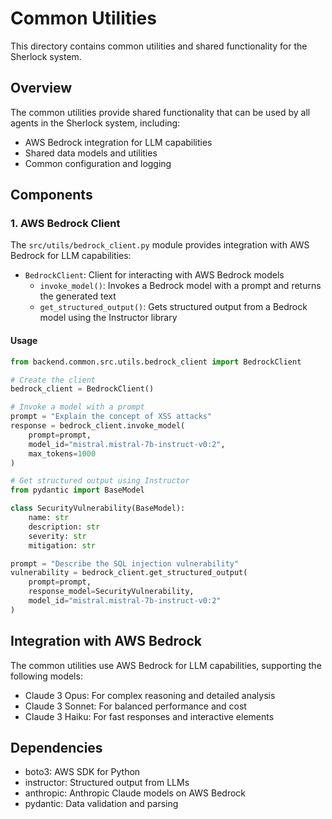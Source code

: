 # Common Utilities

This directory contains common utilities and shared functionality for the Sherlock system.

## Overview

The common utilities provide shared functionality that can be used by all agents in the Sherlock system, including:
- AWS Bedrock integration for LLM capabilities
- Shared data models and utilities
- Common configuration and logging

## Components

### 1. AWS Bedrock Client

The `src/utils/bedrock_client.py` module provides integration with AWS Bedrock for LLM capabilities:

- `BedrockClient`: Client for interacting with AWS Bedrock models
  - `invoke_model()`: Invokes a Bedrock model with a prompt and returns the generated text
  - `get_structured_output()`: Gets structured output from a Bedrock model using the Instructor library

#### Usage

```python
from backend.common.src.utils.bedrock_client import BedrockClient

# Create the client
bedrock_client = BedrockClient()

# Invoke a model with a prompt
prompt = "Explain the concept of XSS attacks"
response = bedrock_client.invoke_model(
    prompt=prompt,
    model_id="mistral.mistral-7b-instruct-v0:2",
    max_tokens=1000
)

# Get structured output using Instructor
from pydantic import BaseModel

class SecurityVulnerability(BaseModel):
    name: str
    description: str
    severity: str
    mitigation: str

prompt = "Describe the SQL injection vulnerability"
vulnerability = bedrock_client.get_structured_output(
    prompt=prompt,
    response_model=SecurityVulnerability,
    model_id="mistral.mistral-7b-instruct-v0:2"
)
```

## Integration with AWS Bedrock

The common utilities use AWS Bedrock for LLM capabilities, supporting the following models:
- Claude 3 Opus: For complex reasoning and detailed analysis
- Claude 3 Sonnet: For balanced performance and cost
- Claude 3 Haiku: For fast responses and interactive elements

## Dependencies

- boto3: AWS SDK for Python
- instructor: Structured output from LLMs
- anthropic: Anthropic Claude models on AWS Bedrock
- pydantic: Data validation and parsing